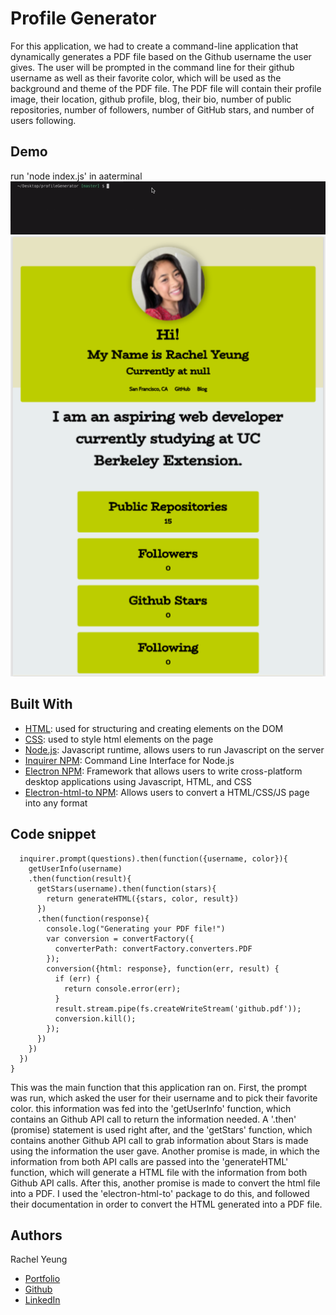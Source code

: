# Profile Generator

For this application, we had to create a command-line application that dynamically generates a PDF file based on the Github username the user gives. The user will be prompted in the command line for their github username as well as their favorite color, which will be used as the background and theme of the PDF file. The PDF file will contain their profile image, their location, github profile, blog, their bio, number of public repositories, number of followers, number of GitHub stars, and number of users following.
## Demo
run 'node index.js' in aaterminal
![gif](/assets/commandline.gif)
![screenshot](/assets/screenshot.png)

## Built With

* [HTML](https://developer.mozilla.org/en-US/docs/Web/HTML): used for structuring and creating elements on the DOM
* [CSS](https://developer.mozilla.org/en-US/docs/Web/CSS): used to style html elements on the page
* [Node.js](https://developer.mozilla.org/en-US/docs/Web/API/Node): Javascript runtime, allows users to run Javascript on the server
* [Inquirer NPM](https://www.npmjs.com/package/inquirer): Command Line Interface for Node.js
* [Electron NPM](https://www.npmjs.com/package/electron): Framework that allows users to write cross-platform desktop applications using Javascript, HTML, and CSS
* [Electron-html-to NPM](https://www.npmjs.com/package/electron-html-to): Allows users to convert a HTML/CSS/JS page into any format

## Code snippet 
```function init() {
  inquirer.prompt(questions).then(function({username, color}){
    getUserInfo(username)
    .then(function(result){
      getStars(username).then(function(stars){
        return generateHTML({stars, color, result})
      })
      .then(function(response){
        console.log("Generating your PDF file!")
        var conversion = convertFactory({
          converterPath: convertFactory.converters.PDF
        });
        conversion({html: response}, function(err, result) {
          if (err) {
            return console.error(err);
          }
          result.stream.pipe(fs.createWriteStream('github.pdf'));
          conversion.kill();
        });
      })
    })
  })
}
```
This was the main function that this application ran on. First, the prompt was run, which asked the user for their username and to pick their favorite color. this information was fed into the 'getUserInfo' function, which contains an Github API call to return the information needed. A '.then' (promise) statement is used right after, and the 'getStars' function, which contains another Github API call to grab information about Stars is made using the information the user gave. Another promise is made, in which the information from both API calls are passed into the 'generateHTML' function, which will generate a HTML file with the information from both Github API calls. After this, another promise is made to convert the html file into a PDF. I used the 'electron-html-to' package to do this, and followed their documentation in order to convert the HTML generated into a PDF file. 

## Authors

Rachel Yeung 

- [Portfolio](https://xrachhel.github.io/updatedPortfolio/)
- [Github](https://github.com/xrachhel)
- [LinkedIn](https://www.linkedin.com/)
